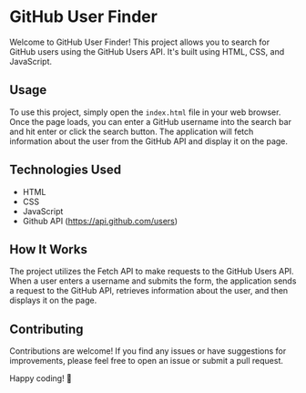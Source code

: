 # GitHub User Finder

Welcome to GitHub User Finder! This project allows you to search for GitHub users using the GitHub Users API. It's built using HTML, CSS, and JavaScript.

## Usage

To use this project, simply open the `index.html` file in your web browser. Once the page loads, you can enter a GitHub username into the search bar and hit enter or click the search button. The application will fetch information about the user from the GitHub API and display it on the page.

## Technologies Used

- HTML
- CSS
- JavaScript
- Github API (https://api.github.com/users)

## How It Works

The project utilizes the Fetch API to make requests to the GitHub Users API. When a user enters a username and submits the form, the application sends a request to the GitHub API, retrieves information about the user, and then displays it on the page.

## Contributing

Contributions are welcome! If you find any issues or have suggestions for improvements, please feel free to open an issue or submit a pull request.

Happy coding! 🚀
